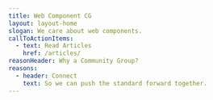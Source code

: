 ```yaml
---
title: Web Component CG
layout: layout-home
slogan: We care about web components.
callToActionItems:
  - text: Read Articles
    href: /articles/
reasonHeader: Why a Community Group?
reasons:
  - header: Connect
    text: So we can push the standard forward together.
---
```

